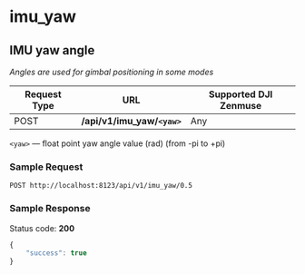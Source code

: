 imu_yaw
=====
IMU yaw angle
-----------------
*Angles are used for gimbal positioning in some modes*

Request Type | URL | Supported DJI Zenmuse
-------------|-----|-----------------------
POST | **/api/v1/imu_yaw/`<yaw>`** | Any


`<yaw>` &mdash; float point yaw angle value (rad) (from -pi to +pi)

### Sample Request

```http
POST http://localhost:8123/api/v1/imu_yaw/0.5
```

### Sample Response

Status code: **200**

```javascript
{
    "success": true
}
```

